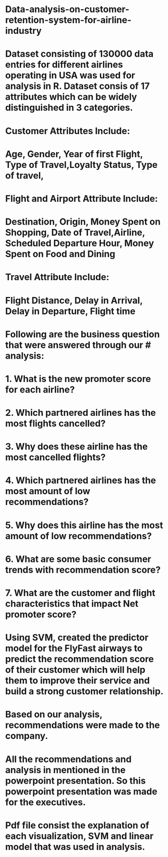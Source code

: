 # Data-analysis-on-customer-retention-system-for-airline-industry

# Dataset consisting of 130000 data entries for different airlines operating in USA was used for analysis in R. Dataset consis of 17 attributes which can be widely distinguished in 3 categories.
# Customer Attributes Include:
# Age, Gender, Year of first Flight, Type of Travel,Loyalty Status, Type of travel, 
# Flight and Airport Attribute Include:
# Destination, Origin, Money Spent on Shopping, Date of Travel,Airline, Scheduled Departure Hour, Money Spent on Food and Dining
# Travel Attribute Include:
# Flight Distance, Delay in Arrival, Delay in Departure, Flight time

# Following are the business question that were answered through our # analysis:
# 1. What is the new promoter score for each airline?
# 2. Which partnered airlines has the most flights cancelled?
# 3. Why does these airline has the most cancelled flights?
# 4. Which partnered airlines has the most amount of low recommendations?
# 5. Why does this airline has the most amount of low recommendations?
# 6. What are some basic consumer trends with recommendation score?
# 7. What are the customer and flight characteristics that impact Net promoter score?

# Using SVM, created the predictor model for the FlyFast airways to predict the recommendation score of their customer which will help them to improve their service and build a strong customer relationship.
# Based on our analysis, recommendations were made to the company. 
# All the recommendations and analysis in mentioned in the powerpoint presentation. So this powerpoint presentation was made for the executives.
# Pdf file consist the explanation of each visualization, SVM and linear model that was used in analysis.


